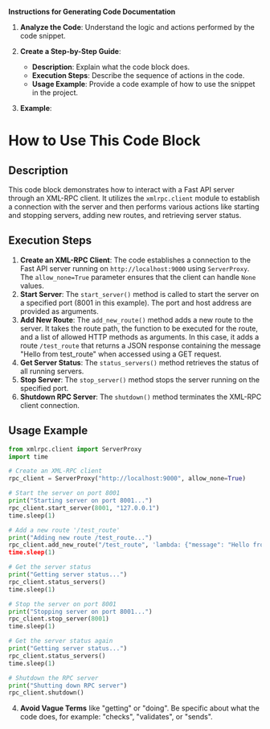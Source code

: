 **Instructions for Generating Code Documentation**

1. **Analyze the Code**: Understand the logic and actions performed by the code snippet.

2. **Create a Step-by-Step Guide**:
    - **Description**: Explain what the code block does.
    - **Execution Steps**: Describe the sequence of actions in the code.
    - **Usage Example**: Provide a code example of how to use the snippet in the project.

3. **Example**:

How to Use This Code Block
=========================================================================================

Description
-------------------------
This code block demonstrates how to interact with a Fast API server through an XML-RPC client. It utilizes the `xmlrpc.client` module to establish a connection with the server and then performs various actions like starting and stopping servers, adding new routes, and retrieving server status.

Execution Steps
-------------------------
1. **Create an XML-RPC Client**: The code establishes a connection to the Fast API server running on `http://localhost:9000` using `ServerProxy`. The `allow_none=True` parameter ensures that the client can handle `None` values.
2. **Start Server**: The `start_server()` method is called to start the server on a specified port (8001 in this example). The port and host address are provided as arguments.
3. **Add New Route**: The `add_new_route()` method adds a new route to the server. It takes the route path, the function to be executed for the route, and a list of allowed HTTP methods as arguments. In this case, it adds a route `/test_route` that returns a JSON response containing the message "Hello from test_route" when accessed using a GET request.
4. **Get Server Status**: The `status_servers()` method retrieves the status of all running servers.
5. **Stop Server**: The `stop_server()` method stops the server running on the specified port.
6. **Shutdown RPC Server**: The `shutdown()` method terminates the XML-RPC client connection.

Usage Example
-------------------------

```python
from xmlrpc.client import ServerProxy
import time

# Create an XML-RPC client
rpc_client = ServerProxy("http://localhost:9000", allow_none=True)

# Start the server on port 8001
print("Starting server on port 8001...")
rpc_client.start_server(8001, "127.0.0.1")
time.sleep(1)

# Add a new route '/test_route'
print("Adding new route /test_route...")
rpc_client.add_new_route("/test_route", 'lambda: {"message": "Hello from test_route"}\', ["GET"])
time.sleep(1)

# Get the server status
print("Getting server status...")
rpc_client.status_servers()
time.sleep(1)

# Stop the server on port 8001
print("Stopping server on port 8001...")
rpc_client.stop_server(8001)
time.sleep(1)

# Get the server status again
print("Getting server status...")
rpc_client.status_servers()
time.sleep(1)

# Shutdown the RPC server
print("Shutting down RPC server")
rpc_client.shutdown()
```

4. **Avoid Vague Terms** like "getting" or "doing". Be specific about what the code does, for example: "checks", "validates", or "sends".